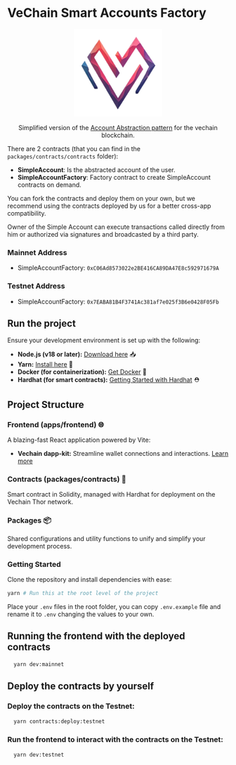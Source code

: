 # VeChain Smart Accounts Factory

<div align="center">
  <img src="apps/frontend/src/assets/logo.png" alt="Logo" width="200"/>

  <p>Simplified version of the <a href="https://github.com/eth-infinitism/account-abstraction" target="_blank">Account Abstraction pattern<a> for the vechain blockchain.</p>
</div>

There are 2 contracts (that you can find in the `packages/contracts/contracts` folder):

- **SimpleAccount**: Is the abstracted account of the user.
- **SimpleAccountFactory**: Factory contract to create SimpleAccount contracts on demand.

You can fork the contracts and deploy them on your own, but we recommend using the contracts deployed by us for a better cross-app compatibility.

Owner of the Simple Account can execute transactions called directly from him or authorized via signatures and broadcasted by a third party.

### Mainnet Address

- SimpleAccountFactory: `0xC06Ad8573022e2BE416CA89DA47E8c592971679A`

### Testnet Address

- SimpleAccountFactory: `0x7EABA81B4F3741Ac381af7e025f3B6e0428F05Fb`

## Run the project

Ensure your development environment is set up with the following:

- **Node.js (v18 or later):** [Download here](https://nodejs.org/en/download/package-manager) 📥
- **Yarn:** [Install here](https://classic.yarnpkg.com/lang/en/docs/install/#mac-stable) 🧶
- **Docker (for containerization):** [Get Docker](https://docs.docker.com/get-docker/) 🐳
- **Hardhat (for smart contracts):** [Getting Started with Hardhat](https://hardhat.org/hardhat-runner/docs/getting-started) ⛑️

## Project Structure

### Frontend (apps/frontend) 🌐

A blazing-fast React application powered by Vite:

- **Vechain dapp-kit:** Streamline wallet connections and interactions. [Learn more](https://docs.vechain.org/developer-resources/sdks-and-providers/dapp-kit)

### Contracts (packages/contracts) 📜

Smart contract in Solidity, managed with Hardhat for deployment on the Vechain Thor network.

### Packages 📦

Shared configurations and utility functions to unify and simplify your development process.

### Getting Started

Clone the repository and install dependencies with ease:

```bash
yarn # Run this at the root level of the project
```

Place your `.env` files in the root folder, you can copy `.env.example` file and rename it to `.env` changing the values to your own.

## Running the frontend with the deployed contracts

```bash
  yarn dev:mainnet
```

## Deploy the contracts by yourself

### Deploy the contracts on the Testnet:

```bash
  yarn contracts:deploy:testnet
```

### Run the frontend to interact with the contracts on the Testnet:

```bash
  yarn dev:testnet
```

